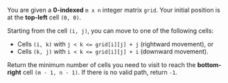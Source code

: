 You are given a **0-indexed** `m x n` integer matrix `grid`. Your initial position is at the **top-left** cell `(0, 0)`.

Starting from the cell `(i, j)`, you can move to one of the following cells:

- Cells `(i, k)` with `j < k <= grid[i][j] + j` (rightward movement), or
- Cells `(k, j)` with `i < k <= grid[i][j] + i` (downward movement).

Return the minimum number of cells you need to visit to reach the **bottom-right** cell `(m - 1, n - 1)`. If there is no valid path, return `-1`.